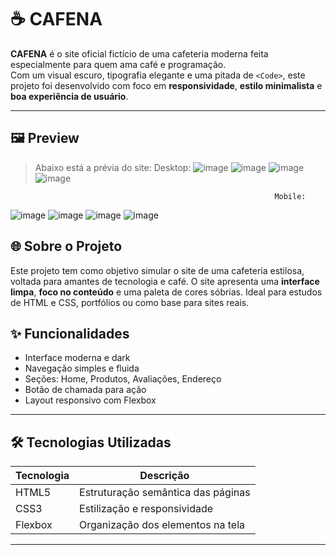 # ☕ CAFENA

**CAFENA** é o site oficial fictício de uma cafeteria moderna feita especialmente para quem ama café e programação.  
Com um visual escuro, tipografia elegante e uma pitada de `<Code>`, este projeto foi desenvolvido com foco em **responsividade**, **estilo minimalista** e **boa experiência de usuário**.

---                                 
## 🖼️ Preview

> Abaixo está a prévia do site:
                                                               Desktop:
![image](https://github.com/user-attachments/assets/7dbd2e34-2f34-456d-8ef7-639c449c879f)
![image](https://github.com/user-attachments/assets/6a6f2522-f95b-41d5-bb25-7e7146f70588)
![image](https://github.com/user-attachments/assets/5d2aea83-1e6e-4627-8644-1474e0140985)
![image](https://github.com/user-attachments/assets/c5ae9dda-8502-4bb1-b85a-09b48e2a8385)

                                                               Mobile: 
![image](https://github.com/user-attachments/assets/6cc0380b-78a9-417f-ae26-818be83f42da)
![image](https://github.com/user-attachments/assets/0490945a-d3d3-4bf3-b01e-8bbd7a1e6f43)
![image](https://github.com/user-attachments/assets/a0e8792d-566d-46c7-82ec-e18c43e4fde5)
![image](https://github.com/user-attachments/assets/86c74706-b0a4-444e-b3a2-faff5791df73)

## 🌐 Sobre o Projeto

Este projeto tem como objetivo simular o site de uma cafeteria estilosa, voltada para amantes de tecnologia e café. O site apresenta uma **interface limpa**, **foco no conteúdo** e uma paleta de cores sóbrias. Ideal para estudos de HTML e CSS, portfólios ou como base para sites reais.


## ✨ Funcionalidades

- Interface moderna e dark
- Navegação simples e fluida
- Seções: Home, Produtos, Avaliações, Endereço
- Botão de chamada para ação
- Layout responsivo com Flexbox
---
## 🛠️ Tecnologias Utilizadas

| Tecnologia | Descrição |
|------------|-----------|
| HTML5      | Estruturação semântica das páginas |
| CSS3       | Estilização e responsividade |
| Flexbox    | Organização dos elementos na tela |

---

